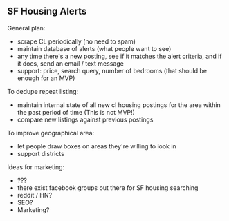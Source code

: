 ## SF Housing Alerts

General plan:
- scrape CL periodically (no need to spam)
- maintain database of alerts (what people want to see)
- any time there's a new posting, see if it matches the alert criteria, and if it does, send an email / text message
- support: price, search query, number of bedrooms (that should be enough for an MVP)

To dedupe repeat listing:
- maintain internal state of all new cl housing postings for the area within the past period of time (This is not MVP!)
- compare new listings against previous postings

To improve geographical area:
- let people draw boxes on areas they're willing to look in
- support districts

Ideas for marketing:
- ???
- there exist facebook groups out there for SF housing searching
- reddit / HN?
- SEO?
- Marketing?


